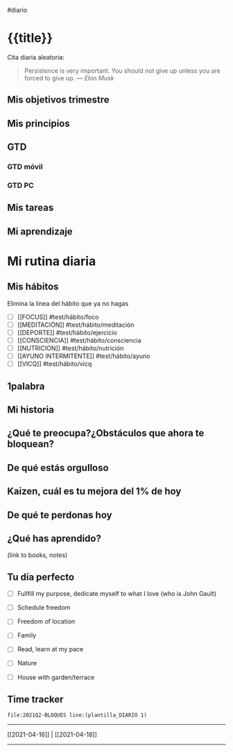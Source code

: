 #diario 
# {{title}}

Cita diaria aleatoria:
> Persistence is very important. You should not give up unless you are forced to give up.
> &mdash; <cite>Elon Musk</cite>

## Mis objetivos trimestre


## Mis principios


## GTD
### GTD móvil

### GTD PC


## Mis tareas


## Mi aprendizaje


# Mi rutina diaria

## Mis hábitos
Elimina la línea del hábito que ya no hagas
 - [ ] [[FOCUS]] #test/hábito/foco 
 - [ ] [[MEDITACIÓN]] #test/hábito/meditación
 - [ ] [[DEPORTE]] #test/hábito/ejercicio 
 - [ ] [[CONSCIENCIA]] #test/hábito/consciencia 
 - [ ] [[NUTRICION]] #test/hábito/nutrición 
 - [ ] [[AYUNO INTERMITENTE]] #test/hábito/ayuno 
 - [ ] [[VICQ]] #test/hábito/vicq 

## 1palabra


## Mi historia


## ¿Qué te preocupa?¿Obstáculos que ahora te bloquean?


## De qué estás orgulloso


## Kaizen, cuál es tu mejora del 1% de hoy


## De qué te perdonas hoy


## ¿Qué has aprendido?
(link to books, notes)

## Tu día perfecto
 - [ ] Fullfill my purpose, dedicate myself to what I love (who is John Gault)
 - [ ] Schedule freedom
 - [ ] Freedom of location
 - [ ] Family
 - [ ] Read, learn at my pace
 - [ ] Nature
 - [ ] House with garden/terrace


## Time tracker
```query
file:2021Q2-BLOQUES line:(plantilla_DIARIO 1)
```
 
 ---
 
[[2021-04-16]] | [[2021-04-18]]

---























